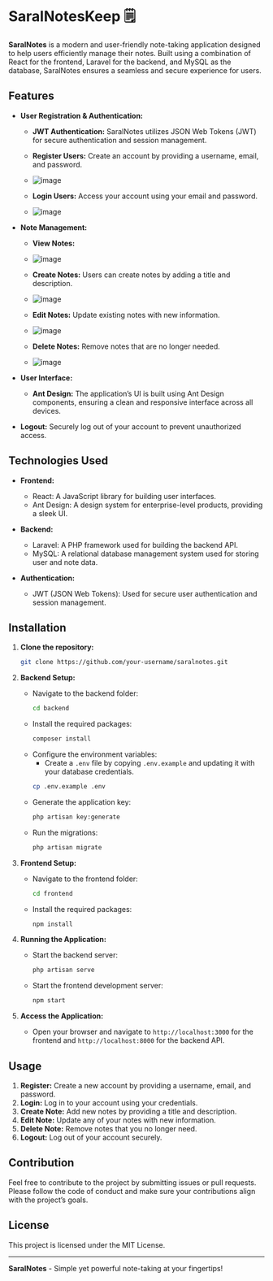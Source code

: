 # SaralNotesKeep 🗒️

**SaralNotes** is a modern and user-friendly note-taking application designed to help users efficiently manage their notes. Built using a combination of React for the frontend, Laravel for the backend, and MySQL as the database, SaralNotes ensures a seamless and secure experience for users.

## Features

- **User Registration & Authentication:**
  - **JWT Authentication:** SaralNotes utilizes JSON Web Tokens (JWT) for secure authentication and session management.
  - **Register Users:** Create an account by providing a username, email, and password.
  - ![image](https://github.com/user-attachments/assets/8ceae74d-12fd-43b0-b4d2-14d264d52bb3)

  - **Login Users:** Access your account using your email and password.
  - ![image](https://github.com/user-attachments/assets/9e2424ef-b3ed-4a07-84d1-5d85a9f67263)


- **Note Management:**
  - **View Notes:**
  - ![image](https://github.com/user-attachments/assets/e7e1bdbb-a239-4071-b23b-65b80554a231)
      
  - **Create Notes:** Users can create notes by adding a title and description.
  - ![image](https://github.com/user-attachments/assets/ef7e76dd-8031-4d98-a8db-74d1d5eb7041)

  - **Edit Notes:** Update existing notes with new information.
  - ![image](https://github.com/user-attachments/assets/17396378-e86b-45a3-9b78-a015cfd5702f)

  - **Delete Notes:** Remove notes that are no longer needed.
  - ![image](https://github.com/user-attachments/assets/c2e02f83-1069-4c5b-971e-3a3bc26fb1e6)


- **User Interface:**
  - **Ant Design:** The application’s UI is built using Ant Design components, ensuring a clean and responsive interface across all devices.

- **Logout:** Securely log out of your account to prevent unauthorized access.

## Technologies Used

- **Frontend:**
  - React: A JavaScript library for building user interfaces.
  - Ant Design: A design system for enterprise-level products, providing a sleek UI.

- **Backend:**
  - Laravel: A PHP framework used for building the backend API.
  - MySQL: A relational database management system used for storing user and note data.
  
- **Authentication:**
  - JWT (JSON Web Tokens): Used for secure user authentication and session management.

## Installation

1. **Clone the repository:**
   ```bash
   git clone https://github.com/your-username/saralnotes.git
   ```

2. **Backend Setup:**
   - Navigate to the backend folder:
     ```bash
     cd backend
     ```
   - Install the required packages:
     ```bash
     composer install
     ```
   - Configure the environment variables:
     - Create a `.env` file by copying `.env.example` and updating it with your database credentials.
     ```bash
     cp .env.example .env
     ```
   - Generate the application key:
     ```bash
     php artisan key:generate
     ```
   - Run the migrations:
     ```bash
     php artisan migrate
     ```

3. **Frontend Setup:**
   - Navigate to the frontend folder:
     ```bash
     cd frontend
     ```
   - Install the required packages:
     ```bash
     npm install
     ```

4. **Running the Application:**
   - Start the backend server:
     ```bash
     php artisan serve
     ```
   - Start the frontend development server:
     ```bash
     npm start
     ```

5. **Access the Application:**
   - Open your browser and navigate to `http://localhost:3000` for the frontend and `http://localhost:8000` for the backend API.

## Usage

1. **Register:** Create a new account by providing a username, email, and password.
2. **Login:** Log in to your account using your credentials.
3. **Create Note:** Add new notes by providing a title and description.
4. **Edit Note:** Update any of your notes with new information.
5. **Delete Note:** Remove notes that you no longer need.
6. **Logout:** Log out of your account securely.

## Contribution

Feel free to contribute to the project by submitting issues or pull requests. Please follow the code of conduct and make sure your contributions align with the project’s goals.

## License

This project is licensed under the MIT License.

---

**SaralNotes** - Simple yet powerful note-taking at your fingertips!
